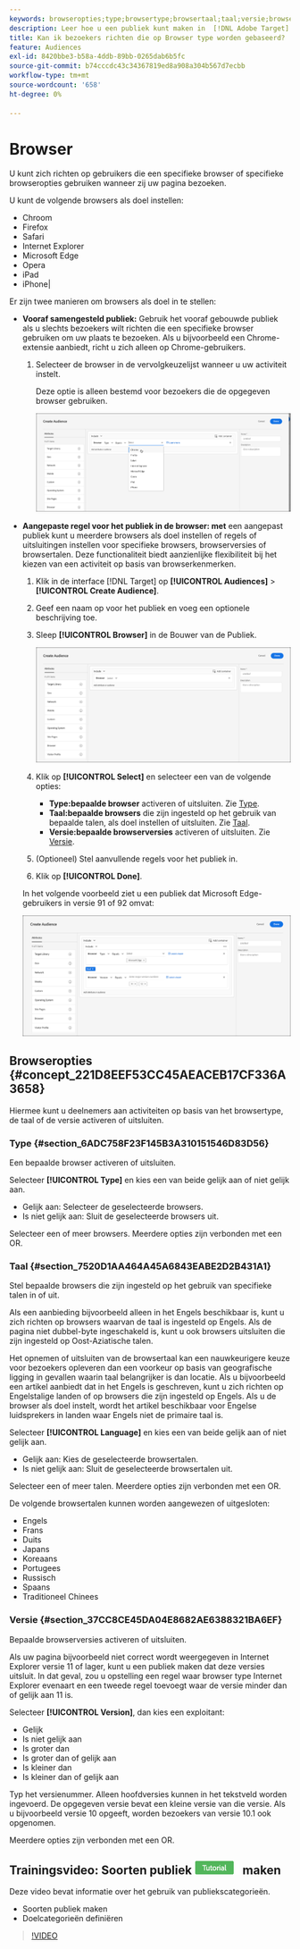 ```yaml
---
keywords: browseropties;type;browsertype;browsertaal;taal;versie;browserversie
description: Leer hoe u een publiek kunt maken in  [!DNL Adobe Target] om gebruikers die een specifieke browser of specifieke browseropties gebruiken, als ze uw pagina bezoeken, als doel in te stellen.
title: Kan ik bezoekers richten die op Browser type worden gebaseerd?
feature: Audiences
exl-id: 8420bbe3-b58a-4ddb-89bb-0265dab6b5fc
source-git-commit: b74cccdc43c34367819ed8a908a304b567d7ecbb
workflow-type: tm+mt
source-wordcount: '658'
ht-degree: 0%

---
```


# Browser

U kunt zich richten op gebruikers die een specifieke browser of specifieke browseropties gebruiken wanneer zij uw pagina bezoeken.

U kunt de volgende browsers als doel instellen:

* Chroom
* Firefox
* Safari
* Internet Explorer
* Microsoft Edge
* Opera
* iPad
* iPhone|

Er zijn twee manieren om browsers als doel in te stellen:

* **Vooraf samengesteld publiek:** Gebruik het vooraf gebouwde publiek als u slechts bezoekers wilt richten die een specifieke browser gebruiken om uw plaats te bezoeken. Als u bijvoorbeeld een Chrome-extensie aanbiedt, richt u zich alleen op Chrome-gebruikers.

   1. Selecteer de browser in de vervolgkeuzelijst wanneer u uw activiteit instelt.

      Deze optie is alleen bestemd voor bezoekers die de opgegeven browser gebruiken.

      ![Doelgebruikers van Chrome](/help/c-target/c-audiences/c-target-rules/assets/target-chrome.png)

* **Aangepaste regel voor het publiek in de browser: met** een aangepast publiek kunt u meerdere browsers als doel instellen of regels of uitsluitingen instellen voor specifieke browsers, browserversies of browsertalen. Deze functionaliteit biedt aanzienlijke flexibiliteit bij het kiezen van een activiteit op basis van browserkenmerken.

   1. Klik in de interface [!DNL Target] op **[!UICONTROL Audiences]** > **[!UICONTROL Create Audience]**.
   1. Geef een naam op voor het publiek en voeg een optionele beschrijving toe.
   1. Sleep **[!UICONTROL Browser]** in de Bouwer van de Publiek.

      ![Regels > Browser](assets/target_browser.png)

   1. Klik op **[!UICONTROL Select]** en selecteer een van de volgende opties:

      * **Type:bepaalde browser** activeren of uitsluiten. Zie [Type](/help/c-target/c-audiences/c-target-rules/browser.md#section_6ADC758F23F145B3A310151546D83D56).
      * **Taal:bepaalde browsers** die zijn ingesteld op het gebruik van bepaalde talen, als doel instellen of uitsluiten. Zie [Taal](/help/c-target/c-audiences/c-target-rules/browser.md#section_7520D1AA464A45A6843EABE2D2B431A1).
      * **Versie:bepaalde browserversies** activeren of uitsluiten. Zie [Versie](/help/c-target/c-audiences/c-target-rules/browser.md#section_37CC8CE45DA04E8682AE6388321BA6EF).
   1. (Optioneel) Stel aanvullende regels voor het publiek in.
   1. Klik op **[!UICONTROL Done]**.

   In het volgende voorbeeld ziet u een publiek dat Microsoft Edge-gebruikers in versie 91 of 92 omvat:

   ![Doelrand 91 of 92](assets/target_edge.png)

## Browseropties {#concept_221D8EEF53CC45AEACEB17CF336A3658}

Hiermee kunt u deelnemers aan activiteiten op basis van het browsertype, de taal of de versie activeren of uitsluiten.

### Type {#section_6ADC758F23F145B3A310151546D83D56}

Een bepaalde browser activeren of uitsluiten.

Selecteer **[!UICONTROL Type]** en kies een van beide gelijk aan of niet gelijk aan.

* Gelijk aan: Selecteer de geselecteerde browsers.
* Is niet gelijk aan: Sluit de geselecteerde browsers uit.

Selecteer een of meer browsers. Meerdere opties zijn verbonden met een OR.

### Taal {#section_7520D1AA464A45A6843EABE2D2B431A1}

Stel bepaalde browsers die zijn ingesteld op het gebruik van specifieke talen in of uit.

Als een aanbieding bijvoorbeeld alleen in het Engels beschikbaar is, kunt u zich richten op browsers waarvan de taal is ingesteld op Engels. Als de pagina niet dubbel-byte ingeschakeld is, kunt u ook browsers uitsluiten die zijn ingesteld op Oost-Aziatische talen.

Het opnemen of uitsluiten van de browsertaal kan een nauwkeurigere keuze voor bezoekers opleveren dan een voorkeur op basis van geografische ligging in gevallen waarin taal belangrijker is dan locatie. Als u bijvoorbeeld een artikel aanbiedt dat in het Engels is geschreven, kunt u zich richten op Engelstalige landen of op browsers die zijn ingesteld op Engels. Als u de browser als doel instelt, wordt het artikel beschikbaar voor Engelse luidsprekers in landen waar Engels niet de primaire taal is.

Selecteer **[!UICONTROL Language]** en kies een van beide gelijk aan of niet gelijk aan.

* Gelijk aan: Kies de geselecteerde browsertalen.
* Is niet gelijk aan: Sluit de geselecteerde browsertalen uit.

Selecteer een of meer talen. Meerdere opties zijn verbonden met een OR.

De volgende browsertalen kunnen worden aangewezen of uitgesloten:

* Engels
* Frans
* Duits
* Japans
* Koreaans
* Portugees
* Russisch
* Spaans
* Traditioneel Chinees

### Versie {#section_37CC8CE45DA04E8682AE6388321BA6EF}

Bepaalde browserversies activeren of uitsluiten.

Als uw pagina bijvoorbeeld niet correct wordt weergegeven in Internet Explorer versie 11 of lager, kunt u een publiek maken dat deze versies uitsluit. In dat geval, zou u opstelling een regel waar browser type Internet Explorer evenaart en een tweede regel toevoegt waar de versie minder dan of gelijk aan 11 is.

Selecteer **[!UICONTROL Version]**, dan kies een exploitant:

* Gelijk
* Is niet gelijk aan
* Is groter dan
* Is groter dan of gelijk aan
* Is kleiner dan
* Is kleiner dan of gelijk aan

Typ het versienummer. Alleen hoofdversies kunnen in het tekstveld worden ingevoerd. De opgegeven versie bevat een kleine versie van die versie. Als u bijvoorbeeld versie 10 opgeeft, worden bezoekers van versie 10.1 ook opgenomen.

Meerdere opties zijn verbonden met een OR.

## Trainingsvideo: Soorten publiek ![Zelfstudie-badge](/help/assets/tutorial.png) maken

Deze video bevat informatie over het gebruik van publiekscategorieën.

* Soorten publiek maken
* Doelcategorieën definiëren

>[!VIDEO](https://video.tv.adobe.com/v/17392)
